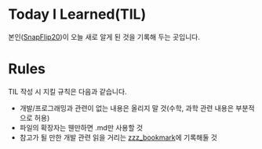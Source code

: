 # Today I Learned(TIL)
본인([SnapFlip20](https://github.com/SnapFlip20))이 오늘 새로 알게 된 것을 기록해 두는 곳입니다.
</br>

# Rules
TIL 작성 시 지킬 규칙은 다음과 같습니다.
* 개발/프로그래밍과 관련이 없는 내용은 올리지 말 것(수학, 과학 관련 내용은 부분적으로 허용)
* 파일의 확장자는 웬만하면 .md만 사용할 것
* 참고가 될 만한 개발 관련 읽을 거리는 [zzz_bookmark](https://github.com/SnapFlip20/TIL/tree/master/zzz_bookmark)에 기록해둘 것
